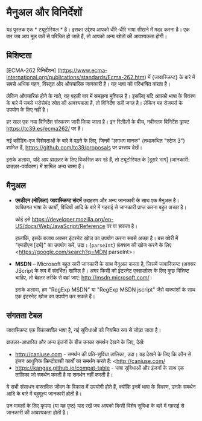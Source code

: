 
# मैनुअल और विनिर्देशों

यह पुस्तक एक * ट्यूटोरियल * है। इसका उद्देश्य आपको धीरे-धीरे भाषा सीखने में मदद करना है। एक बार जब आप मूल बातें से परिचित हो जाते हैं, तो आपको अन्य स्रोतों की आवश्यकता होगी।

## विशिष्टता

[ECMA-262 विनिर्देशन] (https://www.ecma-international.org/publications/standards/Ecma-262.htm) में {जावास्क्रिप्ट} के बारे में सबसे अधिक गहन, विस्तृत और औपचारिक जानकारी है। यह भाषा को परिभाषित करता है।

लेकिन औपचारिक होने के नाते, यह पहली बार में समझना मुश्किल है। इसलिए यदि आपको भाषा के विवरण के बारे में सबसे भरोसेमंद स्रोत की आवश्यकता है, तो विनिर्देश सही जगह है। लेकिन यह रोजमर्रा के उपयोग के लिए नहीं है।

हर साल एक नया विनिर्देश संस्करण जारी किया जाता है। इन रिलीज़ों के बीच, नवीनतम विनिर्देश ड्राफ्ट <https://tc39.es/ecma262/> पर है।

नई ब्लीडिंग-एज विशेषताओं के बारे में पढ़ने के लिए, जिनमें "लगभग मानक" (तथाकथित "स्टेज 3") शामिल हैं, <https://github.com/tc39/proposals> पर प्रस्ताव देखें।

इसके अलावा, यदि आप ब्राउज़र के लिए विकसित कर रहे हैं, तो ट्यूटोरियल के [दूसरे भाग] (जानकारी: ब्राउज़र-पर्यावरण) में शामिल अन्य चश्मा हैं।

## मैनुअल

- **एमडीएन (मोज़िला) जावास्क्रिप्ट संदर्भ** उदाहरण और अन्य जानकारी के साथ एक मैनुअल है। व्यक्तिगत भाषा के कार्यों, विधियों आदि के बारे में गहराई से जानकारी प्राप्त करना बहुत अच्छा है।

    कोई इसे <https://developer.mozilla.org/en-US/docs/Web/JavaScript/Reference> पर पा सकता है।

    हालांकि, इसके बजाय अक्सर इंटरनेट खोज का उपयोग करना सबसे अच्छा है। बस क्वेरी में "एमडीएन [टर्म]" का उपयोग करें, उदा। {`parseInt`} फ़ंक्शन की खोज करने के लिए <https://google.com/search?q=MDN parseInt>।


- **MSDN** – Microsoft बहुत सारी जानकारी के साथ मैनुअल करता है, जिसमें जावास्क्रिप्ट (अक्सर JScript के रूप में संदर्भित) शामिल है। अगर किसी को इंटरनेट एक्सप्लोरर के लिए कुछ विशिष्ट चाहिए, तो बेहतर तरीके से वहां जाएं: <http://msdn.microsoft.com/>।

    इसके अलावा, हम "RegExp MSDN" या "RegExp MSDN jscript" जैसे वाक्यांशों के साथ एक इंटरनेट खोज का उपयोग कर सकते हैं।

## संगतता टेबल

जावास्क्रिप्ट एक विकासशील भाषा है, नई सुविधाओं को नियमित रूप से जोड़ा जाता है।

ब्राउज़र-आधारित और अन्य इंजनों के बीच उनका समर्थन देखने के लिए, देखें:

- <http://caniuse.com> - समर्थन की प्रति-सुविधा तालिका, उदा। यह देखने के लिए कि कौन से इंजन आधुनिक क्रिप्टोग्राफी कार्यों का समर्थन करते हैं: <http://caniuse.com/
- <https://kangax.github.io/compat-table> - भाषा सुविधाओं और इंजनों के साथ एक तालिका जो समर्थन करती है या समर्थन नहीं करती है।

ये सभी संसाधन वास्तविक जीवन के विकास में उपयोगी होते हैं, क्योंकि इनमें भाषा के विवरण, उनके समर्थन आदि के बारे में बहुमूल्य जानकारी होती है।

उन मामलों के लिए कृपया (या यह पृष्ठ) याद रखें जब आपको किसी विशेष सुविधा के बारे में गहराई से जानकारी की आवश्यकता होती है।
